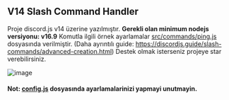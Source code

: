 ## V14 Slash Command Handler
Proje discord.js v14 üzerine yazılmıştır.
**Gerekli olan minimum nodejs versiyonu: v16.9**
Komutla ilgili örnek ayarlamalar [src/commands/ping.js](https://github.com/memte/v14-slash-command-handler/blob/es6/src/commands/ping.js) dosyasında verilmiştir. (Daha ayrıntılı guide: https://discordjs.guide/slash-commands/advanced-creation.html)
Destek olmak isterseniz projeye star verebilirsiniz.
 
![image](https://user-images.githubusercontent.com/63320170/175336722-373eaf92-1454-4bce-b97c-e8a629c2628e.png)

#### Not: [config.js](https://github.com/memte/v14-slash-command-handler/blob/es6/src/config.js) dosyasında ayarlamalarinizi yapmayi unutmayin.
